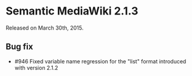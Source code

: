 # Semantic MediaWiki 2.1.3

Released on March 30th, 2015.

## Bug fix

* #946 Fixed variable name regression for the "list" format introduced with version 2.1.2
